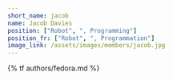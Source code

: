 ```yaml
---
short_name: jacob
name: Jacob Davies
position: ["Robot", ", Programming"]
position_fr: ["Robot", ", Programmation"]
image_link: /assets/images/members/jacob.jpg
---
```

{% tf authors/fedora.md %}